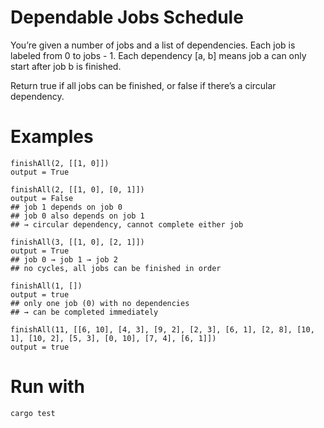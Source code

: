 # Dependable Jobs Schedule

You’re given a number of jobs and a list of dependencies.
Each job is labeled from 0 to jobs - 1.
Each dependency [a, b] means job a can only start after job b is finished.

Return true if all jobs can be finished, or false if there’s a circular dependency.

# Examples
```
finishAll(2, [[1, 0]])
output = True

finishAll(2, [[1, 0], [0, 1]])
output = False
## job 1 depends on job 0
## job 0 also depends on job 1
## → circular dependency, cannot complete either job

finishAll(3, [[1, 0], [2, 1]])
output = True
## job 0 → job 1 → job 2
## no cycles, all jobs can be finished in order

finishAll(1, [])
output = true
## only one job (0) with no dependencies
## → can be completed immediately

finishAll(11, [[6, 10], [4, 3], [9, 2], [2, 3], [6, 1], [2, 8], [10, 1], [10, 2], [5, 3], [0, 10], [7, 4], [6, 1]])
output = true
```

# Run with
`cargo test`
